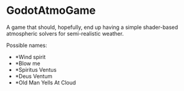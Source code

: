 # GodotAtmoGame
A game that should, hopefully, end up having a simple shader-based atmospheric solvers for semi-realistic weather.

Possible names:
- *Wind spirit
- *Blow me
- *Spiritus Ventus
- *Deus Ventum
- *Old Man Yells At Cloud
